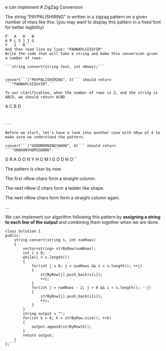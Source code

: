 e can implement # ZigZag Conversion

The string "PAYPALISHIRING" is written in a zigzag pattern on a given number of rows like this: (you may want to display this pattern in a fixed font for better legibility)

```
P   A   H   N
A P L S I I G
Y   I   R```
And then read line by line: "PAHNAPLSIIGYIR"
Write the code that will take a string and make this conversion given a number of rows:

```string convert(string text, int nRows);```


convert```("PAYPALISHIRING", 3)``` should return ```"PAHNAPLSIIGYIR".```

To our clarification, when the number of rows is 2, and the string is ABCD, we should return ACBD
```
A  C
B  D
```


---

Before we start, let's have a look into another case with nRow of 4 to make sure we understand the pattern.

convert```("GOODMORNINGYAHOO", 4)``` should return ```"GRAOONYHOMIGODNO".```
```
G     R     A
O   O N   Y H
O M   I G   O
D     N     O```

The pattern is clear by now. 

The first nRow chars form a straight column. 

The next nRow-2 chars form a ladder like shape. 

The next nRow chars form form a straight column again.

...

We can implement our algorithm following this pattern by **assigning a string to each line of the output** and combining them together when we are done.


```
class Solution {
public:
    string convert(string s, int numRows) 
    {
        vector<string> strByRow(numRows);
        int i = 0;
        while(i < s.length())
        {
            for(int j = 0; j < numRows && i < s.length(); ++j)
            {
                strByRow[j].push_back(s[i]);
                ++i;
            }
            for(int j = numRows - 2; j > 0 && i < s.length(); --j)
            {
                strByRow[j].push_back(s[i]);
                ++i;
            }
        }
        string output = "";
        for(int k = 0; k < strByRow.size(); ++k)
        {
            output.append(strByRow[k]);
        }
        return output;
    }
};```